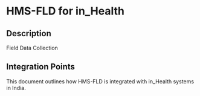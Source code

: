 # HMS-FLD for in_Health

## Description

Field Data Collection

## Integration Points

This document outlines how HMS-FLD is integrated with in_Health systems in India.

